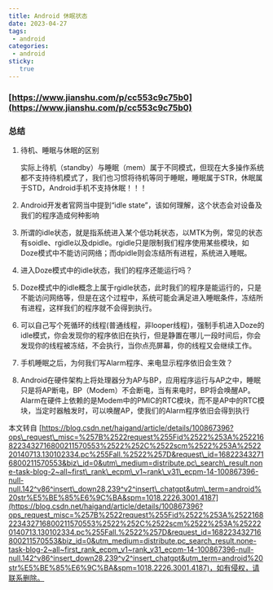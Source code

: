 ```yaml
---
title: Android 休眠状态
date: 2023-04-27
tags:
 - android
categories: 
 - android
sticky: 
   true
---
```


### [https://www.jianshu.com/p/cc553c9c75b0](https://www.jianshu.com/p/cc553c9c75b0)

### 总结

1. 待机、睡眠与休眠的区别  

   实际上待机（standby）与睡眠（mem）属于不同模式，但现在大多操作系统都不支持待机模式了，我们也习惯将待机等同于睡眠，睡眠属于STR，休眠属于STD，Android手机不支持休眠！！！

2. Android开发者官网当中提到“idle state”，该如何理解，这个状态会对设备及我们的程序造成何种影响  

3. 所谓的idle状态，就是指系统进入某个低功耗状态，以MTK为例，常见的状态有soidle、rgidle以及dpidle。rgidle只是限制我们程序使用某些模块，如Doze模式中不能访问网络；而dpidle则会冻结所有进程，系统进入睡眠。

4. 进入Doze模式中的idle状态，我们的程序还能运行吗？  

5. Doze模式中的idle概念上属于rgidle状态，此时我们的程序是能运行的，只是不能访问网络等，但是在这个过程中，系统可能会满足进入睡眠条件，冻结所有进程，这样我们的程序就不会得到执行。  

6. 可以自己写个死循环的线程(普通线程，非looper线程)，强制手机进入Doze的idle模式，你会发现你的程序依旧在执行，但是静置在哪儿一段时间后，你会发现你的线程被冻结，不会执行，当你点亮屏幕，你的线程又会继续工作。

7. 手机睡眠之后，为何我们写Alarm程序、来电显示程序依旧会生效？  

4.  Android在硬件架构上将处理器分为AP与BP，应用程序运行与AP之中，睡眠只是将AP断电，BP（Modem）不会断电，当有来电时，BP将会唤醒AP。  
    Alarm在硬件上依赖的是Modem中的PMIC的RTC模块，而不是AP中的RTC模块，当定时器触发时，可以唤醒AP，使我们的Alarm程序依旧会得到执行

  

本文转自 [https://blog.csdn.net/haigand/article/details/100867396?ops\_request\_misc=%257B%2522request%255Fid%2522%253A%2522168223432716800211570553%2522%252C%2522scm%2522%253A%252220140713.130102334.pc%255Fall.%2522%257D&request\_id=168223432716800211570553&biz\_id=0&utm\_medium=distribute.pc\_search\_result.none-task-blog-2~all~first\_rank\_ecpm\_v1~rank\_v31\_ecpm-14-100867396-null-null.142^v86^insert\_down28,239^v2^insert\_chatgpt&utm\_term=android%20str%E5%BE%85%E6%9C%BA&spm=1018.2226.3001.4187](https://blog.csdn.net/haigand/article/details/100867396?ops_request_misc=%257B%2522request%255Fid%2522%253A%2522168223432716800211570553%2522%252C%2522scm%2522%253A%252220140713.130102334.pc%255Fall.%2522%257D&request_id=168223432716800211570553&biz_id=0&utm_medium=distribute.pc_search_result.none-task-blog-2~all~first_rank_ecpm_v1~rank_v31_ecpm-14-100867396-null-null.142^v86^insert_down28,239^v2^insert_chatgpt&utm_term=android%20str%E5%BE%85%E6%9C%BA&spm=1018.2226.3001.4187)，如有侵权，请联系删除。